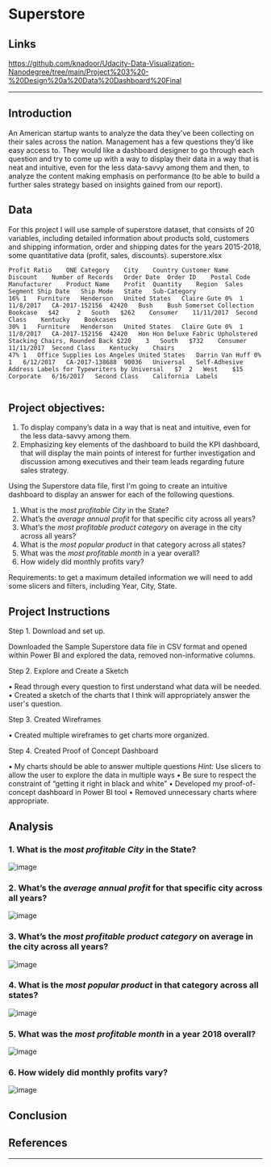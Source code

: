 # Superstore

## Links

https://github.com/knadoor/Udacity-Data-Visualization-Nanodegree/tree/main/Project%203%20-%20Design%20a%20Data%20Dashboard%20Final

---

## Introduction 

An American startup wants to analyze the data they've been collecting on their sales 
across the nation. Management has a few questions they’d like easy access to. 
They would like a dashboard designer to go through each question and try to come up with a 
way to display their data in a way that is neat and intuitive, even for the less data-savvy among 
them and then, to analyze the content making emphasis on performance (to be able to build a further sales strategy based on insights gained from our report).



## Data

For this project I will use sample of superstore dataset, that consists of 20 variables, including detailed information about products sold, customers and shipping information, order and shipping dates for the years 2015-2018, some quantitative data (profit, sales, discounts).
superstore.xlsx
```
Profit Ratio	ONE	Category	City	Country	Customer Name	Discount	Number of Records	Order Date	Order ID	Postal Code	Manufacturer	Product Name	Profit	Quantity	Region	Sales	Segment	Ship Date	Ship Mode	State	Sub-Category
16%	1	Furniture	Henderson	United States	Claire Gute	0%	1	11/8/2017	CA-2017-152156	42420	Bush	Bush Somerset Collection Bookcase	$42 	2	South	$262 	Consumer	11/11/2017	Second Class	Kentucky	Bookcases
30%	1	Furniture	Henderson	United States	Claire Gute	0%	1	11/8/2017	CA-2017-152156	42420	Hon	Hon Deluxe Fabric Upholstered Stacking Chairs, Rounded Back	$220 	3	South	$732 	Consumer	11/11/2017	Second Class	Kentucky	Chairs
47%	1	Office Supplies	Los Angeles	United States	Darrin Van Huff	0%	1	6/12/2017	CA-2017-138688	90036	Universal	Self-Adhesive Address Labels for Typewriters by Universal	$7 	2	West	$15 	Corporate	6/16/2017	Second Class	California	Labels


```










<!--
GlobalSuperstore.xlsx

Orders

```
Row ID	Order ID	Order Date	Ship Date	Ship Mode	Customer ID	Customer Name	Segment	City	State	Country	Postal Code	Market	Region	Product ID	Category	Sub-Category	Product Name	Sales	Quantity	Discount	Profit	Shipping Cost	Order Priority
32298	CA-2012-124891	7/31/2012	7/31/2012	Same Day	RH-19495	Rick Hansen	Consumer	New York City	New York	United States	10024	US	East	TEC-AC-10003033	Technology	Accessories	Plantronics CS510 - Over-the-Head monaural Wireless Headset System	2309.65	7	0	762.1845	 933.57 	Critical
26341	IN-2013-77878	2/5/2013	2/7/2013	Second Class	JR-16210	Justin Ritter	Corporate	Wollongong	New South Wales	Australia		APAC	Oceania	FUR-CH-10003950	Furniture	Chairs	Novimex Executive Leather Armchair, Black	3709.395	9	0.1	-288.765	 923.63 	Critical
25330	IN-2013-71249	10/17/2013	10/18/2013	First Class	CR-12730	Craig Reiter	Consumer	Brisbane	Queensland	Australia		APAC	Oceania	TEC-PH-10004664	Technology	Phones	Nokia Smart Phone, with Caller ID	5175.171	9	0.1	919.971	 915.49 	Medium

```

Returns

```
Returned	Order ID	Market
Yes	MX-2013-168137	LATAM
Yes	US-2011-165316	LATAM
Yes	ES-2013-1525878	EU
Yes	CA-2013-118311	United States
```


People

```
Person	Region
Anna Andreadi	Central
Chuck Magee	South
Kelly Williams	East
Matt Collister	West
```


Diagrams
-->

## Project objectives:

1)	To display company’s data in a way that is neat and intuitive, even for the less data-savvy among them.
2)	Emphasizing key elements of the dashboard to build the KPI dashboard, that will display the main points of interest for further investigation and discussion among executives and their team leads regarding future sales strategy.


 Using the Superstore data file, first I'm going to create an intuitive dashboard to display an answer for each of the following questions.

1. What is the <i>most profitable City</i> in the State?
2. What’s the <i>average annual profit</i> for that specific city across all years?
3. What’s the <i>most profitable product category</i> on average in the city across all years?
4. What is the <i>most popular product</i> in that category across all states?
5. What was the <i>most profitable month</i> in a year overall?
6. How widely did monthly profits vary? 

Requirements: to get a maximum detailed information we will need to add some slicers and filters, including Year, City, State.

## Project Instructions

Step 1. Download and set up.

Downloaded the Sample Superstore data file in CSV format and opened within Power BI and explored the data, removed non-informative columns.

Step 2. Explore and Create a Sketch 

• Read through every question to first understand what data will be needed.
• Created a sketch of the charts that I think will appropriately answer the user's question.

Step 3. Created Wireframes

• Created multiple wireframes to get charts more organized.

Step 4. Created Proof of Concept Dashboard

• My charts should be able to answer multiple questions
     <i>Hint:</i> Use slicers to allow the user to explore the data in multiple ways
• Be sure to respect the constraint of “getting it right in black and white”
• Developed my proof-of-concept dashboard in Power BI tool
• Removed unnecessary charts where appropriate.

 
## Analysis
### 1. What is the <i>most profitable City</i> in the State?

![image](https://user-images.githubusercontent.com/118057504/224751647-5f9ffcc3-f654-496a-8539-e315e5d5d937.png)

### 2. What’s the <i>average annual profit</i> for that specific city across all years?

![image](https://user-images.githubusercontent.com/118057504/224752934-e14094c7-1f72-4608-ac00-e9a1221b9331.png)

### 3. What’s the <i>most profitable product category</i> on average in the city across all years?

![image](https://user-images.githubusercontent.com/118057504/224759202-a8e8c2db-4407-4ec7-b7e4-002eaff01793.png)

### 4. What is the <i>most popular product</i> in that category across all states?

![image](https://user-images.githubusercontent.com/118057504/224759844-3d81c176-547b-40c8-bb4c-4fa69c05d316.png)


### 5. What was the <i>most profitable month</i> in a year 2018 overall?

![image](https://user-images.githubusercontent.com/118057504/224760452-3bfa2135-6b8c-44b1-bae1-ed145e8c5b3e.png)

### 6. How widely did monthly profits vary? 
![image](https://user-images.githubusercontent.com/118057504/224763369-126f27d6-f004-45cc-89fb-d44114d2fa76.png)



## Conclusion


## References

-----